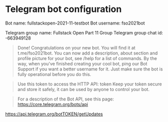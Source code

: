 # Telegram bot configuration

Bot name: fullstackopen-2021-11-testbot
Bot username: fso2021bot

Telegram group name: Fullstack Open Part 11 Group
Telegram group chat id: -663949128

>Done! Congratulations on your new bot. You will find it at t.me/fso2021bot. You can now add a description, about section and profile picture for your bot, see /help for a list of commands. By the way, when you've finished creating your cool bot, ping our Bot Support if you want a better username for it. Just make sure the bot is fully operational before you do this.

>Use this token to access the HTTP API:
>token
>Keep your token secure and store it safely, it can be used by anyone to control your bot.

>For a description of the Bot API, see this page: https://core.telegram.org/bots/api

https://api.telegram.org/botTOKEN/getUpdates

